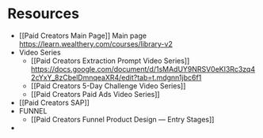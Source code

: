 # Resources
* [[Paid Creators Main Page]] Main page https://learn.wealthery.com/courses/library-v2
* Video Series
	* [[Paid Creators Extraction Prompt Video Series]] https://docs.google.com/document/d/1sMAdUY9NRSV0eKI3Rc3zq42cYxY_8zCbelDmnqeaXR4/edit?tab=t.mdgnn1jbc6f1
	* [[Paid Creators 5-Day Challenge Video Series]]
	* [[Paid Creators Paid Ads Video Series]]
* [[Paid Creators SAP]]
* FUNNEL
	* [[Paid Creators Funnel Product Design — Entry Stages]]
* 